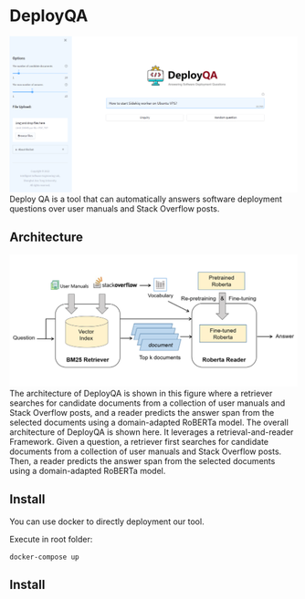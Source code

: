# DeployQA
![system overview](pic/mainpage.png) 
Deploy QA is a tool that can automatically answers software deployment questions over user manuals and Stack Overflow posts.

## Architecture
![system overview](pic/architecture.png) 
The architecture of DeployQA is shown in this figure where a retriever searches for candidate documents from a collection of user manuals and Stack Overflow posts, and a reader predicts the answer span from the selected documents using a domain-adapted RoBERTa model.
The overall architecture of DeployQA is shown here. It leverages a retrieval-and-reader Framework. Given a question, a retriever first searches for candidate documents from a collection of user manuals and Stack Overflow posts. 
Then, a reader predicts the answer span from the selected documents using a domain-adapted RoBERTa model.

## Install
You can use docker to directly deployment our tool.

Execute in root folder:
```
docker-compose up
```

## Install